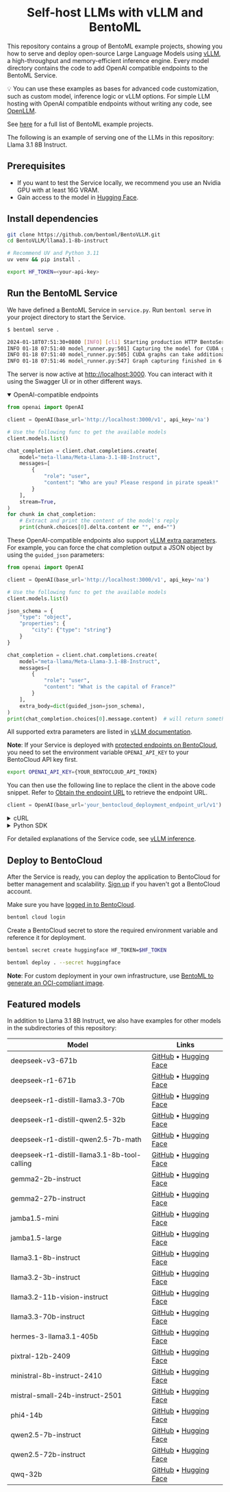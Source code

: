 <div align="center">
    <h1 align="center">Self-host LLMs with vLLM and BentoML</h1>
</div>

This repository contains a group of BentoML example projects, showing you how to serve and deploy open-source Large Language Models using [vLLM](https://vllm.ai), a high-throughput and memory-efficient inference engine. Every model directory contains the code to add OpenAI compatible endpoints to the BentoML Service.

💡 You can use these examples as bases for advanced code customization, such as custom model, inference logic or vLLM options. For simple LLM hosting with OpenAI compatible endpoints without writing any code, see [OpenLLM](https://github.com/bentoml/OpenLLM).

See [here](https://docs.bentoml.com/en/latest/examples/overview.html) for a full list of BentoML example projects.

The following is an example of serving one of the LLMs in this repository: Llama 3.1 8B Instruct.

## Prerequisites

- If you want to test the Service locally, we recommend you use an Nvidia GPU with at least 16G VRAM.
- Gain access to the model in [Hugging Face](https://huggingface.co/meta-llama/Llama-3.1-8B-Instruct).

## Install dependencies

```bash
git clone https://github.com/bentoml/BentoVLLM.git
cd BentoVLLM/llama3.1-8b-instruct

# Recommend UV and Python 3.11
uv venv && pip install .

export HF_TOKEN=<your-api-key>
```

## Run the BentoML Service

We have defined a BentoML Service in `service.py`. Run `bentoml serve` in your project directory to start the Service.

```bash
$ bentoml serve .

2024-01-18T07:51:30+0800 [INFO] [cli] Starting production HTTP BentoServer from "service:VLLM" listening on http://localhost:3000 (Press CTRL+C to quit)
INFO 01-18 07:51:40 model_runner.py:501] Capturing the model for CUDA graphs. This may lead to unexpected consequences if the model is not static. To run the model in eager mode, set 'enforce_eager=True' or use '--enforce-eager' in the CLI.
INFO 01-18 07:51:40 model_runner.py:505] CUDA graphs can take additional 1~3 GiB memory per GPU. If you are running out of memory, consider decreasing `gpu_memory_utilization` or enforcing eager mode.
INFO 01-18 07:51:46 model_runner.py:547] Graph capturing finished in 6 secs.
```

The server is now active at [http://localhost:3000](http://localhost:3000/). You can interact with it using the Swagger UI or in other different ways.

<details open>

<summary>OpenAI-compatible endpoints</summary>

```python
from openai import OpenAI

client = OpenAI(base_url='http://localhost:3000/v1', api_key='na')

# Use the following func to get the available models
client.models.list()

chat_completion = client.chat.completions.create(
    model="meta-llama/Meta-Llama-3.1-8B-Instruct",
    messages=[
        {
            "role": "user",
            "content": "Who are you? Please respond in pirate speak!"
        }
    ],
    stream=True,
)
for chunk in chat_completion:
    # Extract and print the content of the model's reply
    print(chunk.choices[0].delta.content or "", end="")
```

These OpenAI-compatible endpoints also support [vLLM extra parameters](https://docs.vllm.ai/en/latest/serving/openai_compatible_server.html#extra-parameters). For example, you can force the chat completion output a JSON object by using the `guided_json` parameters:

```python
from openai import OpenAI

client = OpenAI(base_url='http://localhost:3000/v1', api_key='na')

# Use the following func to get the available models
client.models.list()

json_schema = {
    "type": "object",
    "properties": {
        "city": {"type": "string"}
    }
}

chat_completion = client.chat.completions.create(
    model="meta-llama/Meta-Llama-3.1-8B-Instruct",
    messages=[
        {
            "role": "user",
            "content": "What is the capital of France?"
        }
    ],
    extra_body=dict(guided_json=json_schema),
)
print(chat_completion.choices[0].message.content)  # will return something like: {"city": "Paris"}
```

All supported extra parameters are listed in [vLLM documentation](https://docs.vllm.ai/en/latest/serving/openai_compatible_server.html#extra-parameters).

**Note**: If your Service is deployed with [protected endpoints on BentoCloud](https://docs.bentoml.com/en/latest/bentocloud/how-tos/manage-access-token.html#access-protected-deployments), you need to set the environment variable `OPENAI_API_KEY` to your BentoCloud API key first.

```bash
export OPENAI_API_KEY={YOUR_BENTOCLOUD_API_TOKEN}
```

You can then use the following line to replace the client in the above code snippet. Refer to [Obtain the endpoint URL](https://docs.bentoml.com/en/latest/bentocloud/how-tos/call-deployment-endpoints.html#obtain-the-endpoint-url) to retrieve the endpoint URL.

```python
client = OpenAI(base_url='your_bentocloud_deployment_endpoint_url/v1')
```

</details>


<details>

<summary>cURL</summary>

```bash
curl -X 'POST' \
  'http://localhost:3000/generate' \
  -H 'accept: text/event-stream' \
  -H 'Content-Type: application/json' \
  -d '{
  "prompt": "Who are you? Please respond in pirate speak!",
}'
```

</details>

<details>

<summary>Python SDK</summary>

```python
import bentoml

with bentoml.SyncHTTPClient("http://localhost:3000") as client:
    response_generator = client.generate(
        prompt="Who are you? Please respond in pirate speak!",
    )
    for response in response_generator:
        print(response, end='')
```

</details>

For detailed explanations of the Service code, see [vLLM inference](https://docs.bentoml.org/en/latest/examples/vllm.html).

## Deploy to BentoCloud

After the Service is ready, you can deploy the application to BentoCloud for better management and scalability. [Sign up](https://www.bentoml.com/) if you haven't got a BentoCloud account.

Make sure you have [logged in to BentoCloud](https://docs.bentoml.com/en/latest/scale-with-bentocloud/manage-api-tokens.html).

```bash
bentoml cloud login
```

Create a BentoCloud secret to store the required environment variable and reference it for deployment.

```bash
bentoml secret create huggingface HF_TOKEN=$HF_TOKEN

bentoml deploy . --secret huggingface
```

**Note**: For custom deployment in your own infrastructure, use [BentoML to generate an OCI-compliant image](https://docs.bentoml.com/en/latest/get-started/packaging-for-deployment.html).

## Featured models

In addition to Llama 3.1 8B Instruct, we also have examples for other models in the subdirectories of this repository:

| Model | Links |
|-------|-------|
| deepseek-v3-671b | [GitHub](deepseek-v3-671b/) • [Hugging Face](https://huggingface.co/deepseek-ai/DeepSeek-V3) |
| deepseek-r1-671b | [GitHub](deepseek-r1-671b/) • [Hugging Face](https://huggingface.co/deepseek-ai/DeepSeek-R1) |
| deepseek-r1-distill-llama3.3-70b | [GitHub](deepseek-r1-distill-llama3.3-70b/) • [Hugging Face](https://huggingface.co/deepseek-ai/DeepSeek-R1-Distill-Llama-70B) |
| deepseek-r1-distill-qwen2.5-32b | [GitHub](deepseek-r1-distill-qwen2.5-32b/) • [Hugging Face](https://huggingface.co/deepseek-ai/DeepSeek-R1-Distill-Qwen-32B) |
| deepseek-r1-distill-qwen2.5-7b-math | [GitHub](deepseek-r1-distill-qwen2.5-7b-math/) • [Hugging Face](https://huggingface.co/deepseek-ai/DeepSeek-R1-Distill-Qwen-7B) |
| deepseek-r1-distill-llama3.1-8b-tool-calling | [GitHub](deepseek-r1-distill-llama3.1-8b-tool-calling/) • [Hugging Face](https://huggingface.co/deepseek-ai/DeepSeek-R1-Distill-Llama-8B) |
| gemma2-2b-instruct | [GitHub](gemma2-2b-instruct/) • [Hugging Face](https://huggingface.co/google/gemma-2-2b-it) |
| gemma2-27b-instruct | [GitHub](gemma2-27b-instruct/) • [Hugging Face](https://huggingface.co/google/gemma-2-27b-it) |
| jamba1.5-mini | [GitHub](jamba1.5-mini/) • [Hugging Face](https://huggingface.co/ai21labs/AI21-Jamba-1.5-Mini) |
| jamba1.5-large | [GitHub](jamba1.5-large/) • [Hugging Face](https://huggingface.co/ai21labs/AI21-Jamba-1.5-Large) |
| llama3.1-8b-instruct | [GitHub](llama3.1-8b-instruct/) • [Hugging Face](https://huggingface.co/meta-llama/Meta-Llama-3.1-8B-Instruct) |
| llama3.2-3b-instruct | [GitHub](llama3.2-3b-instruct/) • [Hugging Face](https://huggingface.co/meta-llama/Llama-3.2-3B-Instruct) |
| llama3.2-11b-vision-instruct | [GitHub](llama3.2-11b-vision-instruct/) • [Hugging Face](https://huggingface.co/meta-llama/Llama-3.2-11B-Vision-Instruct) |
| llama3.3-70b-instruct | [GitHub](llama3.3-70b-instruct/) • [Hugging Face](https://huggingface.co/meta-llama/Llama-3.3-70B-Instruct) |
| hermes-3-llama3.1-405b | [GitHub](hermes-3-llama3.1-405b/) • [Hugging Face](https://huggingface.co/NousResearch/Hermes-3-Llama-3.1-405B-FP8) |
| pixtral-12b-2409 | [GitHub](pixtral-12b-2409/) • [Hugging Face](https://huggingface.co/mistralai/Pixtral-12B-2409) |
| ministral-8b-instruct-2410 | [GitHub](ministral-8b-instruct-2410/) • [Hugging Face](https://huggingface.co/mistralai/Ministral-8B-Instruct-2410) |
| mistral-small-24b-instruct-2501 | [GitHub](mistral-small-24b-instruct-2501/) • [Hugging Face](https://huggingface.co/mistralai/Mistral-Small-24B-Instruct-2501) |
| phi4-14b | [GitHub](phi4-14b/) • [Hugging Face](https://huggingface.co/microsoft/phi-4) |
| qwen2.5-7b-instruct | [GitHub](qwen2.5-7b-instruct/) • [Hugging Face](https://huggingface.co/Qwen/Qwen2.5-7B-Instruct) |
| qwen2.5-72b-instruct | [GitHub](qwen2.5-72b-instruct/) • [Hugging Face](https://huggingface.co/Qwen/Qwen2.5-72B-Instruct) |
| qwq-32b | [GitHub](qwq-32b/) • [Hugging Face](https://huggingface.co/Qwen/QwQ-32B) |